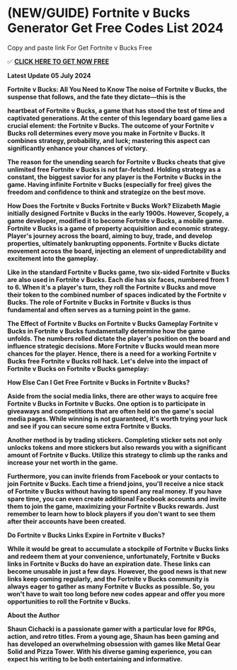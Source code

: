# (NEW/GUIDE) Fortnite v Bucks Generator Get Free Codes List 2024


Copy and paste link For Get Fortnite v Bucks Free



✅ <strong> <a href="https://newsnioworld.com/fortnite-g"> CLICK HERE TO GET NOW FREE</a>


Latest Update 05 July 2024

Fortnite v Bucks: All You Need to Know The noise of Fortnite v Bucks, the suspense that follows, and the fate they dictate—this is the

heartbeat of Fortnite v Bucks, a game that has stood the test of time and captivated generations. At the center of this legendary board game lies a crucial element: the Fortnite v Bucks. The outcome of your Fortnite v Bucks roll determines every move you make in Fortnite v Bucks. It combines strategy, probability, and luck; mastering this aspect can significantly enhance your chances of victory.

The reason for the unending search for Fortnite v Bucks cheats that give unlimited free Fortnite v Bucks is not far-fetched. Holding strategy as a constant, the biggest savior for any player is the Fortnite v Bucks in the game. Having infinite Fortnite v Bucks (especially for free) gives the freedom and confidence to think and strategize on the best move.

How Does the Fortnite v Bucks Fortnite v Bucks Work? Elizabeth Magie initially designed Fortnite v Bucks in the early 1900s. However, Scopely, a game developer, modified it to become Fortnite v Bucks, a mobile game. Fortnite v Bucks is a game of property acquisition and economic strategy. Player's journey across the board, aiming to buy, trade, and develop properties, ultimately bankrupting opponents. Fortnite v Bucks dictate movement across the board, injecting an element of unpredictability and excitement into the gameplay.

Like in the standard Fortnite v Bucks game, two six-sided Fortnite v Bucks are also used in Fortnite v Bucks. Each die has six faces, numbered from 1 to 6. When it's a player's turn, they roll the Fortnite v Bucks and move their token to the combined number of spaces indicated by the Fortnite v Bucks. The role of Fortnite v Bucks in Fortnite v Bucks is thus fundamental and often serves as a turning point in the game.

The Effect of Fortnite v Bucks on Fortnite v Bucks Gameplay Fortnite v Bucks in Fortnite v Bucks fundamentally determine how the game unfolds. The numbers rolled dictate the player's position on the board and influence strategic decisions. More Fortnite v Bucks would mean more chances for the player. Hence, there is a need for a working Fortnite v Bucks free Fortnite v Bucks roll hack. Let's delve into the impact of Fortnite v Bucks on Fortnite v Bucks gameplay:

How Else Can I Get Free Fortnite v Bucks in Fortnite v Bucks?

Aside from the social media links, there are other ways to acquire free Fortnite v Bucks in Fortnite v Bucks. One option is to participate in giveaways and competitions that are often held on the game's social media pages. While winning is not guaranteed, it's worth trying your luck and see if you can secure some extra Fortnite v Bucks.

Another method is by trading stickers. Completing sticker sets not only unlocks tokens and more stickers but also rewards you with a significant amount of Fortnite v Bucks. Utilize this strategy to climb up the ranks and increase your net worth in the game.

Furthermore, you can invite friends from Facebook or your contacts to join Fortnite v Bucks. Each time a friend joins, you'll receive a nice stack of Fortnite v Bucks without having to spend any real money. If you have spare time, you can even create additional Facebook accounts and invite them to join the game, maximizing your Fortnite v Bucks rewards. Just remember to learn how to block players if you don't want to see them after their accounts have been created.

Do Fortnite v Bucks Links Expire in Fortnite v Bucks?

While it would be great to accumulate a stockpile of Fortnite v Bucks links and redeem them at your convenience, unfortunately, Fortnite v Bucks links in Fortnite v Bucks do have an expiration date. These links can become unusable in just a few days. However, the good news is that new links keep coming regularly, and the Fortnite v Bucks community is always eager to gather as many Fortnite v Bucks as possible. So, you won't have to wait too long before new codes appear and offer you more opportunities to roll the Fortnite v Bucks.

About the Author

Shaun Cichacki is a passionate gamer with a particular love for RPGs, action, and retro titles. From a young age, Shaun has been gaming and has developed an overwhelming obsession with games like Metal Gear Solid and Pizza Tower. With his diverse gaming experience, you can expect his writing to be both entertaining and informative.
